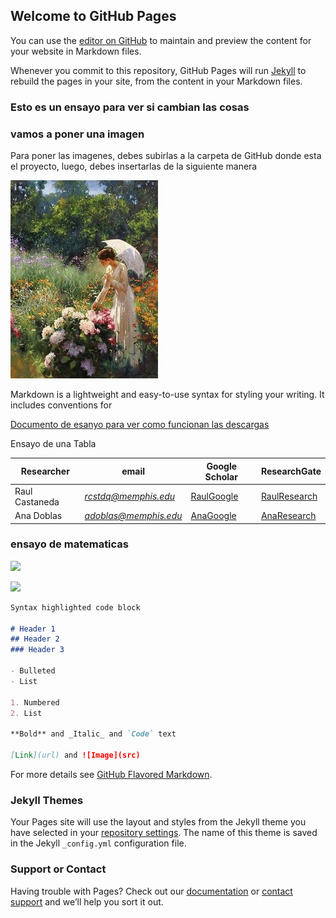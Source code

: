 ## Welcome to GitHub Pages

You can use the [editor on GitHub](https://github.com/sobandov/Ensayo/edit/gh-pages/index.md) to maintain and preview the content for your website in Markdown files.

Whenever you commit to this repository, GitHub Pages will run [Jekyll](https://jekyllrb.com/) to rebuild the pages in your site, from the content in your Markdown files.

### Esto es un ensayo para ver si cambian las cosas
### vamos a poner una imagen
Para poner las imagenes, debes subirlas a la carpeta de GitHub donde esta el proyecto, luego, debes insertarlas de la siguiente manera

![Imagen de ensayo para subir fotos](https://raw.githubusercontent.com/sobandov/Ensayo/gh-pages/7bad9cd5249a95bb2a1f562923108a92.jpg "un lindo paisaje")

Markdown is a lightweight and easy-to-use syntax for styling your writing. It includes conventions for

[Documento de esanyo para ver como funcionan las descargas](https://drive.google.com/file/d/11vbtW4roDZL7P7-M8bJua1cFuuXytqgJ/view?usp=sharing)

Ensayo de una Tabla


| Researcher  | email | Google Scholar | ResearchGate |
| ------------- | ------------- |-------------| -------------|
| Raul Castaneda | *rcstdq@memphis.edu* | [RaulGoogle](https://scholar.google.com/citations?user=RBtkL1oAAAAJ&hl=en) | [RaulResearch](https://www.researchgate.net/profile/Raul_Castaneda_Quintero)
| Ana Doblas| *adoblas@memphis.edu* | [AnaGoogle](https://scholar.google.es/citations?user=PvvDEMYAAAAJ&hl=en) | [AnaResearch](https://www.researchgate.net/profile/Ana_Doblas2) |

### ensayo de matematicas 

<img src="https://render.githubusercontent.com/render/math?math=e^{i \pi} = -1">

<img src="https://render.githubusercontent.com/render/math?math= M=\begin{bmatrix}
m_00&m_01&m_02&m_03\\m_10&m_11&m_12&m_13\\m_20&m_21&m_22&m_23\\m_30&m_31&m_32&m_33\end{bmatrix} ">


```markdown
Syntax highlighted code block

# Header 1
## Header 2
### Header 3

- Bulleted
- List

1. Numbered
2. List

**Bold** and _Italic_ and `Code` text

[Link](url) and ![Image](src)
```

For more details see [GitHub Flavored Markdown](https://guides.github.com/features/mastering-markdown/).

### Jekyll Themes

Your Pages site will use the layout and styles from the Jekyll theme you have selected in your [repository settings](https://github.com/sobandov/Ensayo/settings/pages). The name of this theme is saved in the Jekyll `_config.yml` configuration file.

### Support or Contact

Having trouble with Pages? Check out our [documentation](https://docs.github.com/categories/github-pages-basics/) or [contact support](https://support.github.com/contact) and we’ll help you sort it out.
